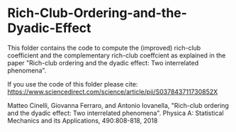 # Rich-Club-Ordering-and-the-Dyadic-Effect
This folder contains the code to compute the (improved) rich-club coefficient and the complementary rich-club coeffcient as explained in the paper "Rich-club ordering and the dyadic effect: Two interrelated phenomena".

If you use the code of this folder please cite: https://www.sciencedirect.com/science/article/pii/S037843711730852X

Matteo Cinelli, Giovanna Ferraro, and Antonio Iovanella, "Rich-club ordering and the dyadic effect: Two interrelated phenomena". Physica A: Statistical Mechanics and its Applications, 490:808-818, 2018
